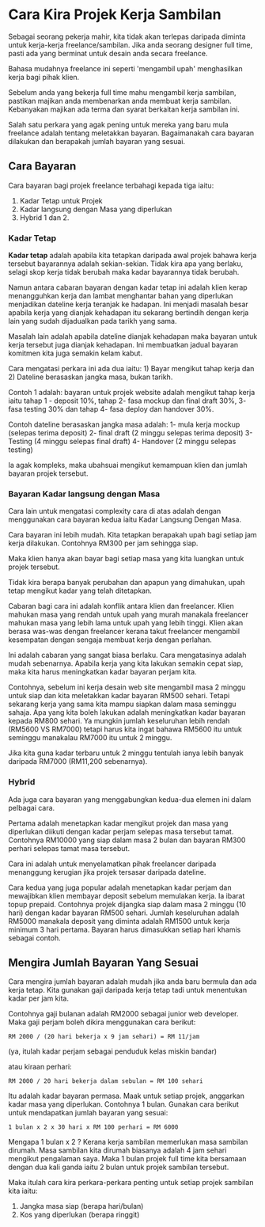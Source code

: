 # Cara Kira Projek Kerja Sambilan

Sebagai seorang pekerja mahir, kita tidak akan terlepas daripada diminta untuk kerja-kerja freelance/sambilan. Jika anda seorang designer full time, pasti ada yang berminat untuk desain anda secara freelance.

Bahasa mudahnya freelance ini seperti 'mengambil upah' menghasilkan kerja bagi pihak klien.

Sebelum anda yang bekerja full time mahu mengambil kerja sambilan, pastikan majikan anda membenarkan anda membuat kerja sambilan. Kebanyakan majikan ada terma dan syarat berkaitan kerja sambilan ini.

Salah satu perkara yang agak pening untuk mereka yang baru mula freelance adalah tentang meletakkan bayaran. Bagaimanakah cara bayaran dilakukan dan berapakah jumlah bayaran yang sesuai.

## Cara Bayaran

Cara bayaran bagi projek freelance terbahagi kepada tiga iaitu:

1. Kadar Tetap untuk Projek
2. Kadar langsung dengan Masa yang diperlukan
3. Hybrid 1 dan 2.

### Kadar Tetap

**Kadar tetap** adalah apabila kita tetapkan daripada awal projek bahawa kerja tersebut bayarannya adalah sekian-sekian. Tidak kira apa yang berlaku, selagi skop kerja tidak berubah maka kadar bayarannya tidak berubah.

Namun antara cabaran bayaran dengan kadar tetap ini adalah klien kerap menangguhkan kerja dan lambat menghantar bahan yang diperlukan menjadikan dateline kerja teranjak ke hadapan. Ini menjadi masalah besar apabila kerja yang dianjak kehadapan itu sekarang bertindih dengan kerja lain yang sudah dijadualkan pada tarikh yang sama.

Masalah lain adalah apabila dateline dianjak kehadapan maka bayaran untuk kerja tersebut juga dianjak kehadapan. Ini membuatkan jadual bayaran komitmen kita juga semakin kelam kabut.

Cara mengatasi perkara ini ada dua iaitu: 1) Bayar mengikut tahap kerja dan 2) Dateline berasaskan jangka masa, bukan tarikh.

Contoh 1 adalah: bayaran untuk projek website adalah mengikut tahap kerja iaitu tahap 1 - deposit 10%, tahap 2- fasa mockup dan final draft 30%, 3- fasa testing 30% dan tahap 4- fasa deploy dan handover 30%.

Contoh dateline berasaskan jangka masa adalah:  1- mula kerja mockup (selepas terima deposit) 2- final draft (2 minggu selepas terima deposit) 3- Testing (4 minggu selepas final draft) 4- Handover (2 minggu selepas testing)

Ia agak kompleks, maka ubahsuai mengikut kemampuan klien dan jumlah bayaran projek tersebut.

### Bayaran Kadar langsung dengan Masa

Cara lain untuk mengatasi complexity cara di atas adalah dengan menggunakan cara bayaran kedua iaitu Kadar Langsung Dengan Masa.

Cara bayaran ini lebih mudah. Kita tetapkan berapakah upah bagi setiap jam kerja dilakukan. Contohnya RM300 per jam sehingga siap.

Maka klien hanya akan bayar bagi setiap masa yang kita luangkan untuk projek tersebut.

Tidak kira berapa banyak perubahan dan apapun yang dimahukan, upah tetap mengikut kadar yang telah ditetapkan.

Cabaran bagi cara ini adalah konflik antara klien dan freelancer. Klien mahukan masa yang rendah untuk upah yang murah manakala freelancer mahukan masa yang lebih lama untuk upah yang lebih tinggi. Klien akan berasa was-was dengan freelancer kerana takut freelancer mengambil kesempatan dengan sengaja membuat kerja dengan perlahan.

Ini adalah cabaran yang sangat biasa berlaku. Cara mengatasinya adalah mudah sebenarnya. Apabila kerja yang kita lakukan semakin cepat siap, maka kita harus meningkatkan kadar bayaran perjam kita.

Contohnya, sebelum ini kerja desain web site mengambil masa 2 minggu untuk siap dan kita meletakkan kadar bayaran RM500 sehari. Tetapi sekarang kerja yang sama kita mampu siapkan dalam masa seminggu sahaja. Apa yang kita boleh lakukan adalah meningkatkan kadar bayaran kepada RM800 sehari. Ya mungkin jumlah keseluruhan lebih rendah (RM5600 VS RM7000) tetapi harus kita ingat bahawa RM5600 itu untuk seminggu manakalau RM7000 itu untuk 2 minggu.

Jika kita guna kadar terbaru untuk 2 minggu tentulah ianya lebih banyak daripada RM7000 (RM11,200 sebenarnya).

### Hybrid

Ada juga cara bayaran yang menggabungkan kedua-dua elemen ini dalam pelbagai cara.

Pertama adalah menetapkan kadar mengikut projek dan masa yang diperlukan diikuti dengan kadar perjam selepas masa tersebut tamat. Contohnya RM10000 yang siap dalam masa 2 bulan dan bayaran RM300 perhari selepas tamat masa tersebut.

Cara ini adalah untuk menyelamatkan pihak freelancer daripada menanggung kerugian jika projek tersasar daripada dateline.

Cara kedua yang juga popular adalah menetapkan kadar perjam dan mewajibkan klien membayar deposit sebelum memulakan kerja. Ia ibarat topup prepaid. Contohnya projek dijangka siap dalam masa 2 minggu (10 hari) dengan kadar bayaran RM500 sehari. Jumlah keseluruhan adalah RM5000 manakala deposit yang diminta adalah RM1500 untuk kerja minimum 3 hari pertama. Bayaran harus dimasukkan setiap hari khamis sebagai contoh.

## Mengira Jumlah Bayaran Yang Sesuai

Cara mengira jumlah bayaran adalah mudah jika anda baru bermula dan ada kerja tetap. Kita gunakan gaji daripada kerja tetap tadi untuk menentukan kadar per jam kita.

Contohnya gaji bulanan adalah RM2000 sebagai junior web developer. Maka gaji perjam boleh dikira menggunakan cara berikut:

	RM 2000 / (20 hari bekerja x 9 jam sehari) = RM 11/jam

(ya, itulah kadar perjam sebagai penduduk kelas miskin bandar)

atau kiraan perhari:

	RM 2000 / 20 hari bekerja dalam sebulan = RM 100 sehari

Itu adalah kadar bayaran permasa. Maak untuk setiap projek, anggarkan kadar masa yang diperlukan. Contohnya 1 bulan. Gunakan cara berikut untuk mendapatkan jumlah bayaran yang sesuai:

	1 bulan x 2 x 30 hari x RM 100 perhari = RM 6000

Mengapa 1 bulan x 2 ? Kerana kerja sambilan memerlukan masa sambilan dirumah. Masa sambilan kita dirumah biasanya adalah 4 jam sehari mengikut pengalaman saya. Maka 1 bulan projek full time kita bersamaan dengan dua kali ganda iaitu 2 bulan untuk projek sambilan tersebut.

Maka itulah cara kira perkara-perkara penting untuk setiap projek sambilan kita iaitu:

1. Jangka masa siap (berapa hari/bulan)
2. Kos yang diperlukan (berapa ringgit)

